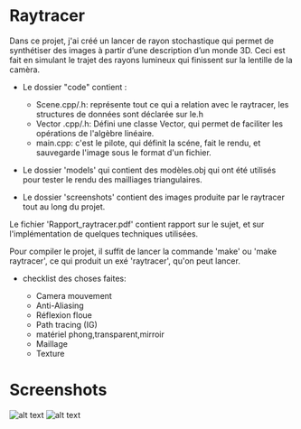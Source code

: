# Raytracer 

Dans ce projet, j'ai créé un lancer de rayon stochastique qui permet de synthétiser des images à partir d’une description d’un monde 3D. Ceci est fait en simulant le trajet des rayons lumineux qui finissent sur la lentille de la camèra.

* Le dossier "code" contient : 

	* Scene.cpp/.h: représente tout ce qui a relation avec le raytracer, les structures de données sont déclarée sur le.h
	* Vector .cpp/.h: Défini une classe Vector, qui permet de faciliter les opérations de l'algèbre linéaire.
	* main.cpp: c'est le pilote, qui définit la scéne, fait le rendu, et sauvegarde l'image sous le format d'un fichier.


* Le dossier 'models' qui contient des modèles.obj qui ont été utilisés pour tester le rendu des mailliages triangulaires.

* Le dossier 'screenshots' contient des images produite par le raytracer tout au long du projet.


Le fichier 'Rapport_raytracer.pdf' contient  rapport sur le sujet, et sur l'implémentation de quelques techniques utilisées.

Pour compiler le projet, il suffit de lancer la commande 'make' ou 'make raytracer', ce qui produit un exé 'raytracer', qu'on peut lancer.

* checklist des choses faites: 

	* Camera mouvement 
	* Anti-Aliasing
	* Réflexion floue
	* Path tracing (IG)
	* matériel phong,transparent,mirroir
	* Maillage
	* Texture
	
# Screenshots 

![alt text](https://raw.githubusercontent.com/hamzaECL/raytraver/screenshots/shot(5).png)
![alt text](https://raw.githubusercontent.com/hamzaECL/raytraver/screenshots/shot(11).png)



